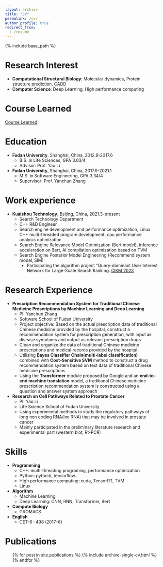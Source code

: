 ```yaml
---
layout: archive
title: "CV"
permalink: /cv/
author_profile: true
redirect_from:
  - /resume
---
```


{% include base_path %}

Research Interest
======
* **Computational Structural Biology**: Molecular dynamics, Protein structure prediction, CADD
* **Computer Science**: Deep Learning, High performance computing
  
Course Learned
======
[Course Learned](https://xbybshd.github.io/course/)

Education
======
* **Fudan University**, Shanghai, China, 2012.9-2017.6
  * B.S. in Life Sciences, GPA 3.03/4
  * Advisor: Prof. Yao Li
* **Fudan University**, Shanghai, China, 2017.9-2021.1
  * M.S. in Software Engineering, GPA 3.34/4
  * Supervisor: Prof. Yanchun Zhang


Work experience
======
* **Kuaishou Technology**, Beijing, China, 2021.3-present
  * Search Technology Department
  * C++ R&D Engineer
  * Search engine development and performance optimization, Linux C++ multi-threaded program development, cpu performance analysis optimization
  * Search Engine Relevance Model Optimization (Bert model), inference acceleration on Bert, AI compilation optimization based on TVM
  * Search Engine Posterior Model Engineering (Recommend system model, SIM)
    * Participating the algorithm project "Query-dominant User Interest Network for Large-Scale Search Ranking. [CIKM 2023](https://dl.acm.org/doi/10.1145/3583780.3615022)

Research Experience
======
* **Prescription Recommendation System for Traditional Chinese Medicine Prescriptions by Machine Learning and Deep Learning**
  * PI: Yanchun Zhang
  * Software School of Fudan University
  * Project objective: Based on the actual prescription data of traditional Chinese medicine provided by the hospital, construct a recommendation system for prescription generation, with input as disease symptoms and output as relevant prescription drugs
  * Clean and organize the data of traditional Chinese medicine prescriptions and medical records provided by the hospital
  * Utilizing **Bayes Classifier Chain(multi-label classification)** combined with **Cost-Sensitive SVM** method to construct a drug recommendation  system based on text data of traditional Chinese medicine prescriptions
  * Using the **Transformer** module proposed by Google and an **end-to-end machine translation** model, a traditional Chinese medicine prescription recommendation system is constructed using a question and answer system approach
* **Research on Cell Pathways Related to Prostate Cancer**
  * PI: Yao Li
  * Life Science School of Fudan University
  * Using experimental methods to study the regulatory pathways of long non coding RNA(lnc RNA) that may be involved in prostate cancer
  * Mainly participated in the preliminary literature research and experimental part (western blot, Rt-PCR)
  
Skills
======
* **Programming**
  * C++: multi-threading programing, performance optimization
  * Python: pytorch, tensorflow
  * High performance computing: cuda, TensorRT, TVM
  * Linux
* **Algorithm**
  * Machine Learning
  * Deep Learning: CNN, RNN, Transformer, Bert
* **Compute Biology**
  * GROMACS
* **English**
  * CET-6 : 498 (2017-6)

Publications
======
  <ul>{% for post in site.publications %}
    {% include archive-single-cv.html %}
  {% endfor %}</ul>
  
<!-- Talks
======
  <ul>{% for post in site.talks %}
    {% include archive-single-talk-cv.html %}
  {% endfor %}</ul>
  
Teaching
======
  <ul>{% for post in site.teaching %}
    {% include archive-single-cv.html %}
  {% endfor %}</ul> -->
  
<!-- Service and leadership
======
* Currently signed in to 43 different slack teams -->
